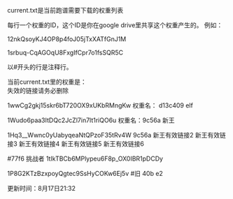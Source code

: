 
current.txt是当前跑谱需要下载的权重列表

每行一个权重的ID，这个ID是你在google drive里共享这个权重产生的。
例如：

12nkQsoyKJ4OP8p4foJ05jTxXATfGnJ1M

1srbuq-CqAGOqU8FxgIfCpr7o1fsSQR5C

以#开头的行是注释行。

当前current.txt里的权重是：   
失效的链接请务必删除

1wwCg2gkj15skr6bT720OX9xUKbRMngKw                权重名： d13c409  elf

1Wudo6paa3ItDQc2JcZl7in7lt1riQO6u             权重名：9c56a 新王 

1Hq3__Wwnc0yUabyqeaNtQPzoF35tRv4W                 9c56a 新王有效链接2
                                      新王有效链接3
                                      新王有效链接4
                                      新王有效链接5
                                      新王有效链接6
                                     

#77f6 挑战者
1tIkTBCb6MPlypeu6F8p_OX0IBR1pDCDy

1P8G2KTzBzxpoyQgtec9SsHyCOKw6Ej5v      #旧 40b e2

更新时间：8月17日21:32

